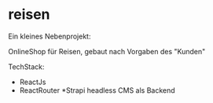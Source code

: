 # reisen

Ein kleines Nebenprojekt:

OnlineShop für Reisen, gebaut nach Vorgaben des "Kunden"

TechStack:

* ReactJs
* ReactRouter
  *Strapi headless CMS als Backend


